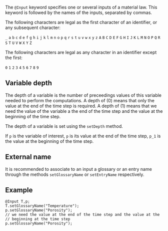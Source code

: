 The `@Input` keyword specifies one or several inputs of a material
law. This keyword is followed by the names of the inputs, separated
by commas.

The following characters are legal as the first character of an
identifier, or any subsequent character:

`_` `a` `b` `c` `d` `e` `f` `g` `h` `i` `j` `k` `l` `m`
`n` `o` `p` `q` `r` `s` `t` `u` `v` `w` `x` `y` `z`
`A` `B` `C` `D` `E` `F` `G` `H` `I` `J` `K` `L` `M`
`N` `O` `P` `Q` `R` `S` `T` `U` `V` `W` `X` `Y` `Z`

The following characters are legal as any character in an identifier
except the first:

`0` `1` `2` `3` `4` `5` `6` `7` `8` `9`

## Variable depth

The depth of a variable is the number of preceedings values of this
variable needed to perform the computations. A depth of \(0\) means
that only the value at the end of the time step is required. A depth
of \(1\) means that we need the value of the variable a the end of the
time step and the value at the beginning of the time step.

The depth of a variable is set using the `setDepth` method.

If `p` is the variable of interest, `p` is its value at the end of the
time step, `p_1` is the value at the beginning of the time step.

## External name

It is recommended to associate to an input a glossary or an entry name
through the methods `setGlossaryName` or `setEntryName` respectively.

## Example

~~~~{.cpp}
@Input T,p;
T.setGlossaryName("Temperature");
p.setGlossaryName("Porosity");
// we need the value at the end of the time step and the value at the
// beginning at the time step
p.setGlossaryName("Porosity");
~~~~

